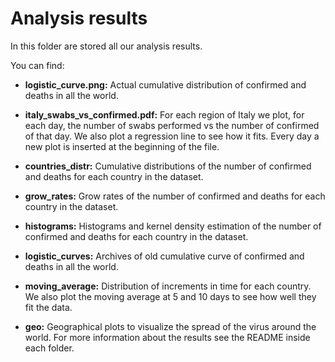 # Analysis results

In this folder are stored all our analysis results. 

You can find:
- **logistic_curve.png:** Actual cumulative distribution of confirmed and
deaths in all the world.

- **italy_swabs_vs_confirmed.pdf:** For each region of Italy we plot, for each day,
the number of swabs performed vs the number of confirmed of that day. We also
plot a regression line to see how it fits. Every day a new plot is inserted at the
beginning of the file.

- **countries_distr:** Cumulative distributions of the number of confirmed
and deaths for each country in the dataset.

- **grow_rates:** Grow rates of the number of confirmed and deaths
for each country in the dataset.

- **histograms:** Histograms and kernel density estimation of the number
of confirmed and deaths for each country in the dataset.

- **logistic_curves:** Archives of old cumulative curve of confirmed
and deaths in all the world.

- **moving_average:** Distribution of increments in time
for each country. We also plot the moving average at 5 and 10 days to see
how well they fit the data.

- **geo:** Geographical plots to visualize the spread of the virus around the
world.
For more information about the results see the README inside each folder.
